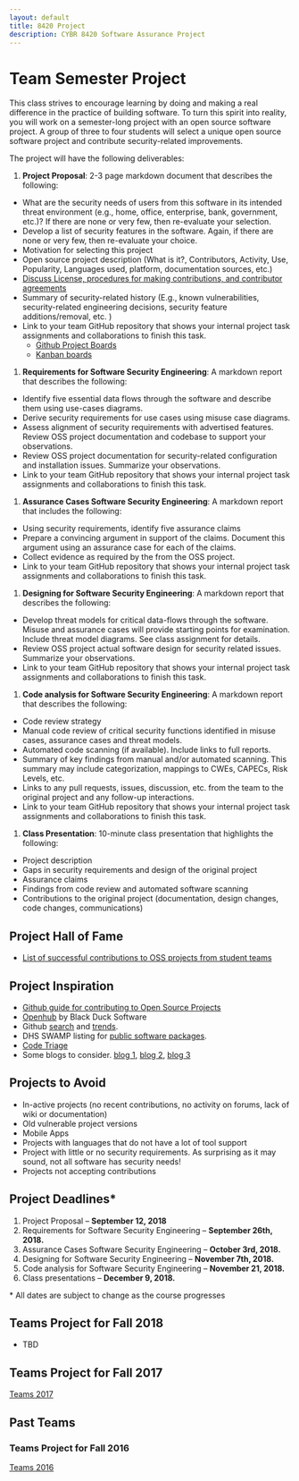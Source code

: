 ```yaml
---
layout: default
title: 8420 Project
description: CYBR 8420 Software Assurance Project
---
```


# Team Semester Project

This class strives to encourage learning by doing and making a real difference in the practice of building software. To turn this spirit into reality, you will work on a semester-long project with an open source software project. A group of three to four students will select a unique open source software project and contribute security-related improvements.

The project will have the following deliverables:

1. **Project Proposal**: 2-3 page markdown document that describes the following:
  * What are the security needs of users from this software in its intended threat environment (e.g., home, office, enterprise, bank, government, etc.)? If there are none or very few, then re-evaluate your selection.
  * Develop a list of security features in the software. Again, if there are none or very few, then re-evaluate your choice.
  * Motivation for selecting this project
  * Open source project description (What is it?, Contributors, Activity, Use, Popularity, Languages used, platform, documentation sources, etc.)
  * [Discuss License, procedures for making contributions, and contributor agreements](https://opensource.guide/how-to-contribute/#orienting-yourself-to-a-new-project)
  * Summary of security-related history (E.g., known vulnerabilities, security-related engineering decisions, security feature additions/removal, etc. )
  * Link to your team GitHub repository that shows your internal project task assignments and collaborations to finish this task.
     - [Github Project Boards](https://help.github.com/articles/about-project-boards/)
     - [Kanban boards](https://en.wikipedia.org/wiki/Kanban_board)
1. **Requirements for Software Security Engineering**: A markdown report that describes the following:
  * Identify five essential data flows through the software and describe them using use-cases diagrams.
  * Derive security requirements for use cases using misuse case diagrams.
  * Assess alignment of security requirements with advertised features. Review OSS project documentation and codebase to support your observations.
  * Review OSS project documentation for security-related configuration and installation issues. Summarize your observations.
  * Link to your team GitHub repository that shows your internal project task assignments and collaborations to finish this task.
1. **Assurance Cases Software Security Engineering**: A markdown report that includes the following:
  * Using security requirements, identify five assurance claims
  * Prepare a convincing argument in support of the claims. Document this argument using an assurance case for each of the claims.
  * Collect evidence as required by the from the OSS project.
  * Link to your team GitHub repository that shows your internal project task assignments and collaborations to finish this task.
1. **Designing for Software Security Engineering**: A markdown report that describes the following:
  * Develop threat models for critical data-flows through the software. Misuse and assurance cases will provide starting points for examination. Include threat model diagrams. See class assignment for details.   
  * Review OSS project actual software design for security related issues. Summarize your observations.
  * Link to your team GitHub repository that shows your internal project task assignments and collaborations to finish this task.
1. **Code analysis for Software Security Engineering**: A markdown report that describes the following:
  * Code review strategy
  * Manual code review of critical security functions identified in misuse cases, assurance cases and threat models.
  * Automated code scanning (if available). Include links to full reports.
  * Summary of key findings from manual and/or automated scanning. This summary may include categorization, mappings to CWEs, CAPECs, Risk Levels, etc.
  * Links to any pull requests, issues, discussion, etc. from the team to the original project and any follow-up interactions.
  * Link to your team GitHub repository that shows your internal project task assignments and collaborations to finish this task.
1. **Class Presentation**: 10-minute class presentation that highlights the following:
  * Project description
  * Gaps in security requirements and design of the original project
  * Assurance claims
  * Findings from code review and automated software scanning
  * Contributions to the original project (documentation, design changes, code changes, communications)

## Project Hall of Fame
* [List of successful contributions to OSS projects from student teams](https://robinagandhi.github.io/swa/pages/halloffame.html)  

## Project Inspiration
* [Github guide for contributing to Open Source Projects](https://opensource.guide/how-to-contribute)
* [Openhub](https://www.openhub.net) by Black Duck Software
* Github [search](https://github.com/search) and [trends](https://github.com/trending).
* DHS SWAMP listing for [public software packages](https://www.mir-swamp.org/#packages/public).
* [Code Triage](https://www.codetriage.com)
* Some blogs to consider. [blog 1](http://blog.teamtreehouse.com/getting-involved-open-source-projects), [blog 2](https://help.github.com/articles/where-can-i-find-open-source-projects-to-work-on/), [blog 3](http://www.firsttimersonly.com)

## Projects to Avoid
* In-active projects (no recent contributions, no activity on forums, lack of wiki or documentation)
* Old vulnerable project versions
* Mobile Apps
* Projects with languages that do not have a lot of tool support
* Project with little or no security requirements. As surprising as it may sound, not all software has security needs!
* Projects not accepting contributions

## Project Deadlines*

1. Project Proposal &ndash; **September 12, 2018**
1. Requirements for Software Security Engineering &ndash; **September 26th, 2018.**
1. Assurance Cases Software Security Engineering &ndash; **October 3rd, 2018.**
1. Designing for Software Security Engineering &ndash; **November 7th, 2018.**
1. Code analysis for Software Security Engineering &ndash; **November 21, 2018.**
1. Class presentations &ndash; **December 9, 2018.**

\* All dates are subject to change as the course progresses

## Teams Project for Fall 2018
- TBD

## Teams Project for Fall 2017
[Teams 2017](https://robinagandhi.github.io/swa/slides/teams-2017/teams.html)

## Past Teams
### Teams Project for Fall 2016
[Teams 2016](https://robinagandhi.github.io/swa/slides/teams-2016/teams.html)
